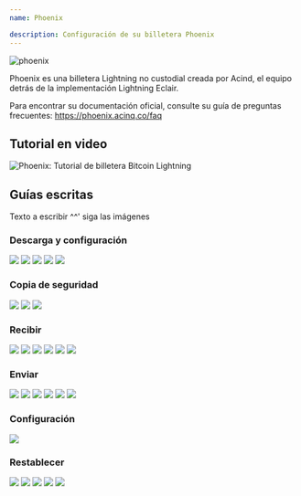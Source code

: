 ```yaml
---
name: Phoenix

description: Configuración de su billetera Phoenix
---
```


![phoenix](assets/cover.webp)

Phoenix es una billetera Lightning no custodial creada por Acind, el equipo detrás de la implementación Lightning Eclair.

Para encontrar su documentación oficial, consulte su guía de preguntas frecuentes: https://phoenix.acinq.co/faq

## Tutorial en video

![ Phoenix: Tutorial de billetera Bitcoin Lightning](https://youtu.be/cbtAmevYpdM?si=zctujxtI0hI-jKpC)

## Guías escritas

Texto a escribir ^^' siga las imágenes

### Descarga y configuración

![](assets/screenshot1.webp)
![](assets/screenshot2.webp)
![](assets/screenshot3.webp)
![](assets/screenshot4.webp)
![](assets/screenshot5.webp)

### Copia de seguridad

![](assets/screenshot6.webp)
![](assets/screenshot7.webp)
![](assets/screenshot8.webp)

### Recibir

![](assets/screenshot9.webp)
![](assets/screenshot10.webp)
![](assets/screenshot11.webp)
![](assets/screenshot12.webp)
![](assets/screenshot13.webp)
![](assets/screenshot14.webp)

### Enviar

![](assets/screenshot15.webp)
![](assets/screenshot16.webp)
![](assets/screenshot17.webp)
![](assets/screenshot18.webp)
![](assets/screenshot19.webp)
![](assets/screenshot20.webp)

### Configuración

![](assets/screenshot21.webp)

### Restablecer

![](assets/screenshot22.webp)
![](assets/screenshot23.webp)
![](assets/screenshot24.webp)
![](assets/screenshot25.webp)
![](assets/screenshot26.webp)
